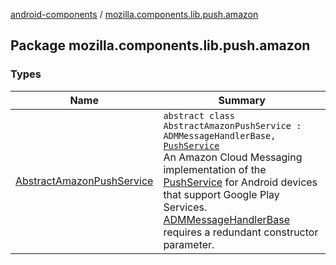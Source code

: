 [android-components](../index.md) / [mozilla.components.lib.push.amazon](./index.md)

## Package mozilla.components.lib.push.amazon

### Types

| Name | Summary |
|---|---|
| [AbstractAmazonPushService](-abstract-amazon-push-service/index.md) | `abstract class AbstractAmazonPushService : ADMMessageHandlerBase, `[`PushService`](../mozilla.components.concept.push/-push-service/index.md)<br>An Amazon Cloud Messaging implementation of the [PushService](../mozilla.components.concept.push/-push-service/index.md) for Android devices that support Google Play Services. [ADMMessageHandlerBase](#) requires a redundant constructor parameter. |
